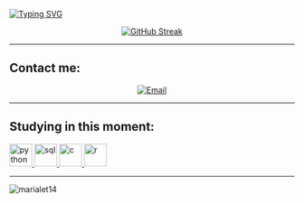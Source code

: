 [![Typing SVG](https://readme-typing-svg.herokuapp.com?color=FF4500&size=35&center=true&vCenter=true&width=1000&lines=Olá!;Eu+sou+Maria+Letícia;Estudante+de+Sistemas+de+Informação)](https://git.io/typing-svg)

<div align="center">

[![GitHub Streak](https://github-readme-streak-stats.herokuapp.com?user=marialet14&theme=dark&locale=pt_BR&date_format=n%2Fj%5B%2FY%5D&card_width=900&ring=FF4500&fire=FF4500&border=FF4500&sideNums=FF4500&sideLabels=FF4500&currStreakLabel=FF4500&dates=FF4500&stroke=FF4500)](https://git.io/streak-stats)

</div>

---

## Contact me:

<div align="center">
  
[![Email](https://img.shields.io/badge/Email-D14836?style=for-the-badge&logo=gmail&logoColor=white)](mailto:marialeticiamotaa@gmail.com)

</div>

---

## Studying in this moment:

<div align="left">
  <a href="https://www.python.org" target="_blank">
    <img src="https://img.icons8.com/color/48/000000/python--v2.png" alt="python" width="40" height="40"/>
  </a>
  <a href="https://www.microsoft.com/sql-server" target="_blank">
    <img src="https://img.icons8.com/color/48/000000/sql.png" alt="sql" width="40" height="40"/>
  </a>
  <a href="https://devdocs.io/c/" target="_blank">
    <img src="https://img.icons8.com/color/48/000000/c-programming.png" alt="c" width="40" height="40"/>
  </a>
  <a href="https://www.r-project.org/" target="_blank">
    <img src="https://img.icons8.com/fluency/48/000000/r-project.png" alt="r" width="40" height="40"/>
  </a>
</div>

---

<p>
  <img align="left" src="https://github-readme-stats.vercel.app/api/top-langs?username=marialet14&show_icons=true&locale=en&layout=compact&theme=dark" alt="marialet14" />
</p>
